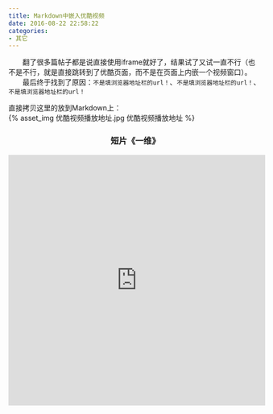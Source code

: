 ```yaml
---
title: Markdown中嵌入优酷视频
date: 2016-08-22 22:58:22
categories:
- 其它
---
```

&emsp;&emsp;翻了很多篇帖子都是说直接使用iframe就好了，结果试了又试一直不行（也不是不行，就是直接跳转到了优酷页面，而不是在页面上内嵌一个视频窗口）。  
&emsp;&emsp;最后终于找到了原因：`不是填浏览器地址栏的url！`、`不是填浏览器地址栏的url！`、`不是填浏览器地址栏的url！`

直接拷贝这里的放到Markdown上：  
{% asset_img 优酷视频播放地址.jpg 优酷视频播放地址 %}


<h3 align = "center">短片《一维》</h3>

<iframe height=498 width=510 src="http://player.youku.com/embed/XNTk1Nzg4MzEy" frameborder=0 allowfullscreen></iframe>

